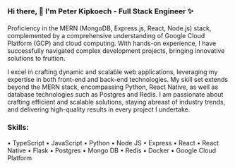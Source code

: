 ### Hi there, 👋 I'm Peter Kipkoech - Full Stack Engineer ✨ 

#### 
Proficiency in the MERN (MongoDB, Express.js, React, Node.js) stack, complemented by a comprehensive understanding of Google Cloud Platform (GCP) and cloud computing. With hands-on experience, I have successfully navigated complex development projects, bringing innovative solutions to fruition. 

I excel in crafting dynamic and scalable web applications, leveraging my expertise in both front-end and back-end technologies. My skill set extends beyond the MERN stack, encompassing Python, React Native, as well as database technologies such as Postgres and Redis. I am passionate about crafting efficient and scalable solutions, staying abreast of industry trends, and delivering high-quality results in every project I undertake.

### Skills: 

• TypeScript
• JavaScript
• Python
• Node JS
• Express
• React
• React Native
• Flask
• Postgres
• Mongo DB
• Redis
• Docker
• Google Cloud Platform

